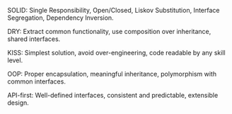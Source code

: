 SOLID: Single Responsibility, Open/Closed, Liskov Substitution, Interface Segregation, Dependency Inversion.

DRY: Extract common functionality, use composition over inheritance, shared interfaces.

KISS: Simplest solution, avoid over-engineering, code readable by any skill level.

OOP: Proper encapsulation, meaningful inheritance, polymorphism with common interfaces.

API-first: Well-defined interfaces, consistent and predictable, extensible design.
